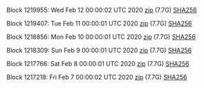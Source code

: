 Block 1219955: Wed Feb 12 00:00:02 UTC 2020 [zip](https://dash-bootstrap.ams3.digitaloceanspaces.com/mainnet/2020-02-12/bootstrap.dat.zip) (7.7G) [SHA256](https://dash-bootstrap.ams3.digitaloceanspaces.com/mainnet/2020-02-12/sha256.txt)

Block 1219407: Tue Feb 11 00:00:01 UTC 2020 [zip](https://dash-bootstrap.ams3.digitaloceanspaces.com/mainnet/2020-02-11/bootstrap.dat.zip) (7.7G) [SHA256](https://dash-bootstrap.ams3.digitaloceanspaces.com/mainnet/2020-02-11/sha256.txt)

Block 1218856: Mon Feb 10 00:00:01 UTC 2020 [zip](https://dash-bootstrap.ams3.digitaloceanspaces.com/mainnet/2020-02-10/bootstrap.dat.zip) (7.7G) [SHA256](https://dash-bootstrap.ams3.digitaloceanspaces.com/mainnet/2020-02-10/sha256.txt)

Block 1218309: Sun Feb  9 00:00:01 UTC 2020 [zip](https://dash-bootstrap.ams3.digitaloceanspaces.com/mainnet/2020-02-09/bootstrap.dat.zip) (7.7G) [SHA256](https://dash-bootstrap.ams3.digitaloceanspaces.com/mainnet/2020-02-09/sha256.txt)

Block 1217766: Sat Feb  8 00:00:01 UTC 2020 [zip](https://dash-bootstrap.ams3.digitaloceanspaces.com/mainnet/2020-02-08/bootstrap.dat.zip) (7.7G) [SHA256](https://dash-bootstrap.ams3.digitaloceanspaces.com/mainnet/2020-02-08/sha256.txt)

Block 1217218: Fri Feb  7 00:00:02 UTC 2020 [zip](https://dash-bootstrap.ams3.digitaloceanspaces.com/mainnet/2020-02-07/bootstrap.dat.zip) (7.7G) [SHA256](https://dash-bootstrap.ams3.digitaloceanspaces.com/mainnet/2020-02-07/sha256.txt)
